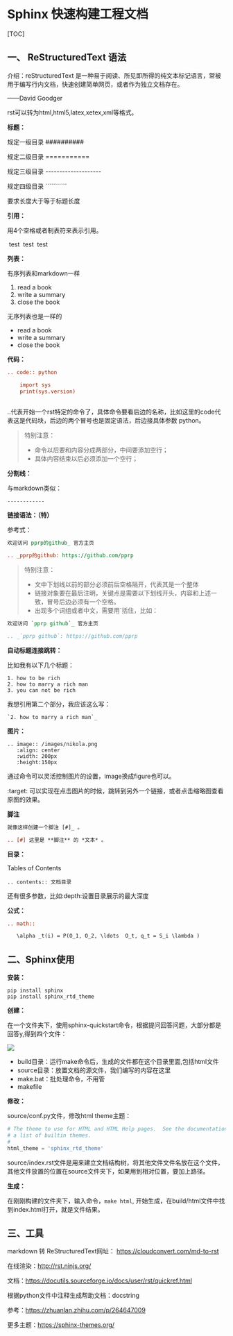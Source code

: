 # Sphinx 快速构建工程文档

[TOC]

## 一、 ReStructuredText 语法

介绍：reStructuredText 是一种易于阅读、所见即所得的纯文本标记语言，常被用于编写行内文档，快速创建简单网页，或者作为独立文档存在。

——David Goodger

rst可以转为html,html5,latex,xetex,xml等格式。

**标题：**

规定一级目录 ##########

规定二级目录 ===========

规定三级目录 --------------------

规定四级目录 ```````````

要求长度大于等于标题长度

**引用：**

用4个空格或者制表符来表示引用。

​    test 
​    test
​        test 

**列表：**

有序列表和markdown一样

1. read a book
2. write a summary
3. close the book

无序列表也是一样的

- read a book
- write a summary
- close the book

**代码：**

```rst
.. code:: python

    import sys
    print(sys.version)
    
```

..代表开始一个rst特定的命令了，具体命令要看后边的名称，比如这里的code代表这是代码块，后边的两个冒号也是固定语法，后边接具体参数 python。

> 特别注意：
>
> - 命令以后要和内容分成两部分，中间要添加空行；
> - 具体内容结束以后必须添加一个空行；

**分割线：**

与markdown类似：

```
------------
```

**链接语法：（特）**

参考式：

```rst
欢迎访问 pprp的github_ 官方主页

.. _pprp的github: https://github.com/pprp
```

> 特别注意：
>
> - 文中下划线以前的部分必须前后空格隔开，代表其是一个整体
> - 链接对象要在最后注明，关键点是需要以下划线开头，内容和上述一致，冒号后边必须有一个空格。
> - 出现多个词组或者中文，需要用`括住，比如： 
> 
```rst
欢迎访问 `pprp github`_ 官方主页

.. _`pprp github`: https://github.com/pprp
```

**自动标题连接跳转：**

比如我有以下几个标题：

```
1. how to be rich
2. how to marry a rich man
3. you can not be rich
```

我想引用第二个部分，我应该这么写：

```
`2. how to marry a rich man`_
```

**图片：**

```
.. image:: /images/nikola.png
   :align: center
   :width: 200px
   :height:150px
```

通过命令可以灵活控制图片的设置，image换成figure也可以。

:target: 可以实现在点击图片的时候，跳转到另外一个链接，或者点击缩略图查看原图的效果。

**脚注**

```rst
就像这样创建一个脚注 [#]_ 。

.. [#] 这里是 **脚注** 的 *文本* 。
```

**目录：**

Tables of Contents

```
.. contents:: 文档目录
```

还有很多参数，比如:depth:设置目录展示的最大深度

**公式：**

```rst
.. math::

   \alpha _t(i) = P(O_1, O_2, \ldots  O_t, q_t = S_i \lambda )
```



## 二、Sphinx使用

**安装：**

```
pip install sphinx 
pip install sphinx_rtd_theme
```

**创建：**

在一个文件夹下，使用sphinx-quickstart命令，根据提问回答问题，大部分都是回答y,得到四个文件：

![](https://img-blog.csdnimg.cn/2021021617190723.png)


- build目录：运行make命令后，生成的文件都在这个目录里面,包括html文件
- source目录：放置文档的源文件，我们编写的内容在这里
- make.bat：批处理命令，不用管
- makefile 

**修改：**

source/conf.py文件，修改html theme主题：

```python
# The theme to use for HTML and HTML Help pages.  See the documentation for
# a list of builtin themes.
#
html_theme = 'sphinx_rtd_theme'
```

source/index.rst文件是用来建立文档结构树，将其他文件文件名放在这个文件，其他文件放置的位置在source文件夹下，如果用到相对位置，要加上路径。

**生成：**

在刚刚构建的文件夹下，输入命令，`make html`, 开始生成，在build/html文件中找到index.html打开，就是文件结果。



## 三、工具

markdown 转 ReStructuredText网址： https://cloudconvert.com/md-to-rst

在线渲染：http://rst.ninjs.org/

文档：https://docutils.sourceforge.io/docs/user/rst/quickref.html

根据python文件中注释生成帮助文档：docstring

参考：https://zhuanlan.zhihu.com/p/264647009

更多主题：https://sphinx-themes.org/